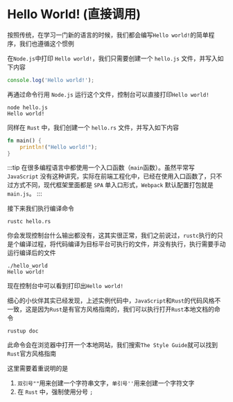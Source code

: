 # Hello World! (直接调用)

按照传统，在学习一门新的语言的时候，我们都会编写`Hello world!`的简单程序，我们也遵循这个惯例


在`Node.js`中打印 `Hello world!`，我们只需要创建一个 `hello.js` 文件，并写入如下内容

```js
console.log('Hello world!');
```

再通过命令行用 `Node.js` 运行这个文件，控制台可以直接打印`Hello world!`

```shell
node hello.js
Hello world!
```

同样在 `Rust` 中，我们创建一个 `hello.rs` 文件，并写入如下内容

```rs
fn main() {
    println!("Hello world!");
}
```

:::tip
在很多编程语言中都使用一个入口函数（`main`函数）。虽然平常写 `JavaScript` 没有这种讲究，实际在前端工程化中，已经在使用入口函数了，只不过方式不同，现代框架里面都是 `SPA` 单入口形式，`Webpack` 默认配置打包就是 `main.js`。
:::

接下来我们执行编译命令

```shell
rustc hello.rs
```

你会发现控制台什么输出都没有，这其实很正常，我们之前说过，`rustc`执行的只是个编译过程，将代码编译为目标平台可执行的文件，并没有执行，执行需要手动运行编译后的文件

```shell
./hello_world
Hello world!
```

现在控制台中可以看到打印出`Hello world!`

细心的小伙伴其实已经发现，上述实例代码中，`JavaScript`和`Rust`的代码风格不一致，这是因为`Rust`是有官方风格指南的，我们可以执行打开`Rust`本地文档的命令

```shell
rustup doc
```

此命令会在浏览器中打开一个本地网站，我们搜索`The Style Guide`就可以找到`Rust`官方风格指南

这里需要着重说明的是

1. `双引号""`用来创建一个字符串文字，`单引号''`用来创建一个字符文字
2. 在 `Rust` 中，强制使用分号 `;`
